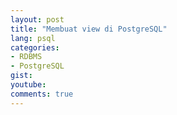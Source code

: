 ```yaml
---
layout: post
title: "Membuat view di PostgreSQL"
lang: psql
categories:
- RDBMS
- PostgreSQL
gist: 
youtube: 
comments: true
---
```


